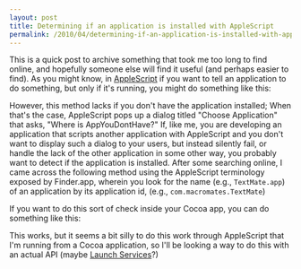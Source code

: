 ```yaml
---
layout: post
title: Determining if an application is installed with AppleScript
permalink: /2010/04/determining-if-an-application-is-installed-with-applescript.html
---
```

This is a quick post to archive something that took me too long to find online,
and hopefully someone else will find it useful (and perhaps easier to find). As
you might know, in [AppleScript](http://developer.apple.com/AppleScript/) if
you want to tell an application to do something, but only if it's running, you
might do something like this:

<script src="http://gist.github.com/351423.js?file=ifRunning.applescript"></script>

However, this method lacks if you don't have the application installed; When
that's the case, AppleScript pops up a dialog titled "Choose Application" that
asks, "Where is AppYouDontHave?" If, like me, you are developing an application
that scripts another application with AppleScript and you don't want to display
such a dialog to your users, but instead silently fail, or handle the lack of
the other application in some other way, you probably want to detect if the
application is installed.  After some searching online, I came across the
following method using the AppleScript terminology exposed by Finder.app,
wherein you look for the name (e.g., `TextMate.app`) of an application by its
application id, (e.g., `com.macromates.TextMate`)

<script src="http://gist.github.com/351423.js?file=FinderAppName.applescript"></script>

If you want to do this sort of check inside your Cocoa app, you can do something like this:

<script src="http://gist.github.com/351423.js?file=FinderAppName.c"></script>

This works, but it seems a bit silly to do this work through AppleScript that
I'm running from a Cocoa application, so I'll be looking a way to do this with
an actual API (maybe [Launch Services](http://developer.apple.com/mac/library/documentation/Carbon/Conceptual/LaunchServicesConcepts/LSCIntro/LSCIntro.html)?)

